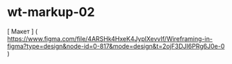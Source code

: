 # wt-markup-02
[ Макет ] ( https://www.figma.com/file/4ARSHk4HxeK4JyplXevvIf/Wireframing-in-figma?type=design&node-id=0-817&mode=design&t=2ojF3DJI6PRg6J0e-0 )
